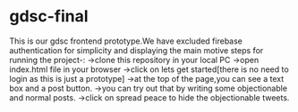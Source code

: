 # gdsc-final
This is our gdsc frontend prototype.We have excluded firebase authentication for simplicity and displaying the main motive
steps for running the project-:
->clone this repository in your local PC
->open index.html file in your browser
->click on lets get started[there is no need to login as this is just a prototype]
->at the top of the page,you can see a text box and a post button.
->you can try out that by writing some objectionable and normal posts.
->click on spread peace to hide the objectionable tweets.